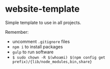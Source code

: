 # website-template

Simple template to use in all projects.

Remember:

- uncomment `.gitignore` files
- `npm i` to install packages
- `gulp` to run software
- `$ sudo chown -R $(whoami) $(npm config get prefix)/{lib/node_modules,bin,share}`
